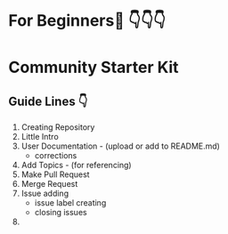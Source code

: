 # For Beginners:baby: :point_down::point_down::point_down:
# Community Starter Kit
## Guide Lines :point_down:
1. Creating Repository 
2. Little Intro
3. User Documentation - (upload or add to   README.md)
      * corrections
4. Add Topics - (for referencing)
5. Make Pull Request
6. Merge Request  
7. Issue adding  
    *  issue label creating
    *  closing issues
8. 
 


          
